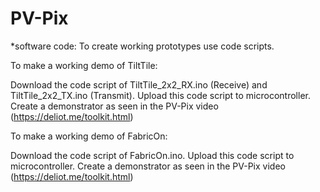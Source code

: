 # PV-Pix 

*software code: 
To create working prototypes use code scripts.

To make a working demo of TiltTile: 

Download the code script of TiltTile_2x2_RX.ino (Receive) and TiltTile_2x2_TX.ino (Transmit).
Upload this code script to microcontroller.
Create a demonstrator as seen in the PV-Pix video (https://deliot.me/toolkit.html)

To make a working demo of FabricOn: 

Download the code script of FabricOn.ino.
Upload this code script to microcontroller.
Create a demonstrator as seen in the PV-Pix video (https://deliot.me/toolkit.html)


